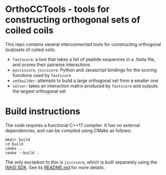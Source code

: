 # OrthoCCTools - tools for constructing orthogonal sets of coiled coils

This repo contains several interconnected tools for constructing orthogonal (sub)sets of coiled coils.
 - `fastscore`: a tool that takes a list of peptide sequences in a .fasta file, and scores their pairwise interactions
 - `pyccsscore`, `jsccscore`: Python and Javascript bindings for the scoring functions used by `fastscore`
 - `setbuilder`: attempts to build a large orthogonal set from a smaller one
 - `solver`: takes an interaction matrix produced by `fastscore` and outputs the largest orthogonal set
 
 # Build instructions
 
The code requires a functional C++17 compiler. It has no external dependencies, and can be compiled using CMake as follows:
```shell
mkdir build
cd build
cmake ..
cmake --build .
```
The only exception to this is `jsccscore`, which is built separately using the [WASI SDK](https://github.com/WebAssembly/wasi-sdk). See its [README.md](src/jsccscore/README.md) for more details.

